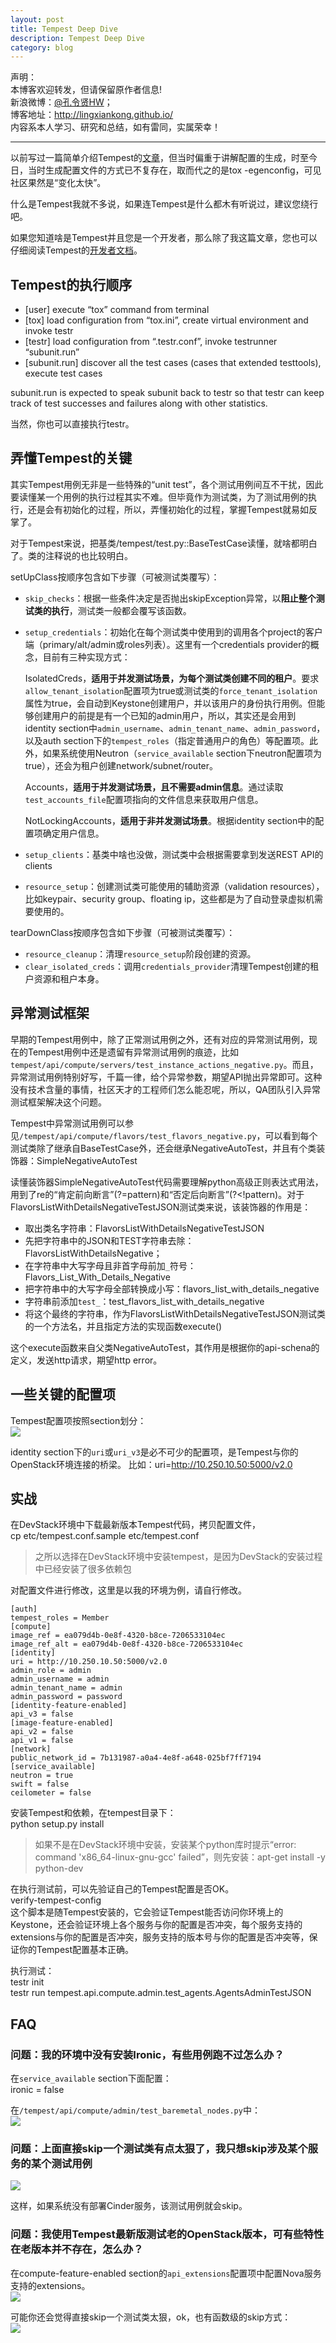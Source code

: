 ```yaml
---
layout: post
title: Tempest Deep Dive
description: Tempest Deep Dive
category: blog
---
```


声明：  
本博客欢迎转发，但请保留原作者信息!  
新浪微博：[@孔令贤HW](http://weibo.com/lingxiankong)；   
博客地址：<http://lingxiankong.github.io/>  
内容系本人学习、研究和总结，如有雷同，实属荣幸！

---

以前写过一篇简单介绍Tempest的[文章](http://lingxiankong.github.io/blog/2014/03/12/tempest/)，但当时偏重于讲解配置的生成，时至今日，当时生成配置文件的方式已不复存在，取而代之的是tox -egenconfig，可见社区果然是“变化太快”。

什么是Tempest我就不多说，如果连Tempest是什么都木有听说过，建议您绕行吧。

如果您知道啥是Tempest并且您是一个开发者，那么除了我这篇文章，您也可以仔细阅读Tempest的[开发者文档](http://docs.openstack.org/developer/tempest/)。

## Tempest的执行顺序

* [user] execute “tox” command from terminal
* [tox] load configuration from “tox.ini”, create virtual environment and invoke testr
* [testr] load configuration from “.testr.conf”, invoke testrunner “subunit.run”
* [subunit.run] discover all the test cases (cases that extended testtools), execute test cases

subunit.run is expected to speak subunit back to testr so that testr can keep track of test successes and failures along with other statistics.

当然，你也可以直接执行testr。

## 弄懂Tempest的关键
其实Tempest用例无非是一些特殊的“unit test”，各个测试用例间互不干扰，因此要读懂某一个用例的执行过程其实不难。但毕竟作为测试类，为了测试用例的执行，还是会有初始化的过程，所以，弄懂初始化的过程，掌握Tempest就易如反掌了。

对于Tempest来说，把基类/tempest/test.py::BaseTestCase读懂，就啥都明白了。类的注释说的也比较明白。

setUpClass按顺序包含如下步骤（可被测试类覆写）：

- `skip_checks`：根据一些条件决定是否抛出skipException异常，以**阻止整个测试类的执行**，测试类一般都会覆写该函数。
- `setup_credentials`：初始化在每个测试类中使用到的调用各个project的客户端（primary/alt/admin或roles列表）。这里有一个credentials provider的概念，目前有三种实现方式：

	IsolatedCreds，**适用于并发测试场景，为每个测试类创建不同的租户**。要求`allow_tenant_isolation`配置项为true或测试类的`force_tenant_isolation`属性为true，会自动到Keystone创建用户，并以该用户的身份执行用例。但能够创建用户的前提是有一个已知的admin用户，所以，其实还是会用到identity section中`admin_username`、`admin_tenant_name`、`admin_password`，以及auth section下的`tempest_roles`（指定普通用户的角色）等配置项。此外，如果系统使用Neutron（`service_available` section下neutron配置项为true），还会为租户创建network/subnet/router。
	
	Accounts，**适用于并发测试场景，且不需要admin信息**。通过读取`test_accounts_file`配置项指向的文件信息来获取用户信息。
	
	NotLockingAccounts，**适用于非并发测试场景**。根据identity section中的配置项确定用户信息。

- `setup_clients`：基类中啥也没做，测试类中会根据需要拿到发送REST API的clients
- `resource_setup`：创建测试类可能使用的辅助资源（validation resources），比如keypair、security group、floating ip，这些都是为了自动登录虚拟机需要使用的。

tearDownClass按顺序包含如下步骤（可被测试类覆写）：

- `resource_cleanup`：清理`resource_setup`阶段创建的资源。
- `clear_isolated_creds`：调用`credentials_provider`清理Tempest创建的租户资源和租户本身。

## 异常测试框架
早期的Tempest用例中，除了正常测试用例之外，还有对应的异常测试用例，现在的Tempest用例中还是遗留有异常测试用例的痕迹，比如`tempest/api/compute/servers/test_instance_actions_negative.py`。而且，异常测试用例特别好写，千篇一律，给个异常参数，期望API抛出异常即可。这种没有技术含量的事情，社区天才的工程师们怎么能忍呢，所以，QA团队引入异常测试框架解决这个问题。

Tempest中异常测试用例可以参见`/tempest/api/compute/flavors/test_flavors_negative.py`，可以看到每个测试类除了继承自BaseTestCase外，还会继承NegativeAutoTest，并且有个类装饰器：SimpleNegativeAutoTest

读懂装饰器SimpleNegativeAutoTest代码需要理解python高级正则表达式用法，用到了re的“肯定前向断言”(?=pattern)和“否定后向断言”(?<!pattern)。对于FlavorsListWithDetailsNegativeTestJSON测试类来说，该装饰器的作用是：

* 取出类名字符串：FlavorsListWithDetailsNegativeTestJSON
* 先把字符串中的JSON和TEST字符串去除：FlavorsListWithDetailsNegative；
* 在字符串中大写字母且非首字母前加`_`符号：Flavors\_List\_With\_Details\_Negative
* 把字符串中的大写字母全部转换成小写：flavors\_list\_with\_details\_negative
* 字符串前添加`test_`：test\_flavors\_list\_with\_details\_negative
* 将这个最终的字符串，作为FlavorsListWithDetailsNegativeTestJSON测试类的一个方法名，并且指定方法的实现函数execute()

这个execute函数来自父类NegativeAutoTest，其作用是根据你的api-schena的定义，发送http请求，期望http error。

## 一些关键的配置项
Tempest配置项按照section划分：  
![](/images/2015-05-22-tempest-deep-dive/1.png)

identity section下的`uri`或`uri_v3`是必不可少的配置项，是Tempest与你的OpenStack环境连接的桥梁。
比如：uri=http://10.250.10.50:5000/v2.0

## 实战
在DevStack环境中下载最新版本Tempest代码，拷贝配置文件，  
cp etc/tempest.conf.sample etc/tempest.conf

> 之所以选择在DevStack环境中安装tempest，是因为DevStack的安装过程中已经安装了很多依赖包

对配置文件进行修改，这里是以我的环境为例，请自行修改。

	[auth]
	tempest_roles = Member
	[compute]
	image_ref = ea079d4b-0e8f-4320-b8ce-7206533104ec
	image_ref_alt = ea079d4b-0e8f-4320-b8ce-7206533104ec
	[identity]
	uri = http://10.250.10.50:5000/v2.0
	admin_role = admin
	admin_username = admin
	admin_tenant_name = admin
	admin_password = password
	[identity-feature-enabled]
	api_v3 = false
	[image-feature-enabled]
	api_v2 = false
	api_v1 = false
	[network]
	public_network_id = 7b131987-a0a4-4e8f-a648-025bf7ff7194
	[service_available]
	neutron = true
	swift = false
	ceilometer = false

安装Tempest和依赖，在tempest目录下：  
python setup.py install

> 如果不是在DevStack环境中安装，安装某个python库时提示“error: command 'x86_64-linux-gnu-gcc' failed”，则先安装：apt-get install -y python-dev

在执行测试前，可以先验证自己的Tempest配置是否OK。  
verify-tempest-config  
这个脚本是随Tempest安装的，它会验证Tempest能否访问你环境上的Keystone，还会验证环境上各个服务与你的配置是否冲突，每个服务支持的extensions与你的配置是否冲突，服务支持的版本号与你的配置是否冲突等，保证你的Tempest配置基本正确。

执行测试：  
testr init  
testr run tempest.api.compute.admin.test_agents.AgentsAdminTestJSON

## FAQ
### 问题：我的环境中没有安装Ironic，有些用例跑不过怎么办？
在`service_available` section下面配置：  
ironic = false

在`/tempest/api/compute/admin/test_baremetal_nodes.py`中：  
![](/images/2015-05-22-tempest-deep-dive/2.png)

### 问题：上面直接skip一个测试类有点太狠了，我只想skip涉及某个服务的某个测试用例
![](/images/2015-05-22-tempest-deep-dive/3.png)
  
这样，如果系统没有部署Cinder服务，该测试用例就会skip。

### 问题：我使用Tempest最新版测试老的OpenStack版本，可有些特性在老版本并不存在，怎么办？
在compute-feature-enabled section的`api_extensions`配置项中配置Nova服务支持的extensions。  
![](/images/2015-05-22-tempest-deep-dive/4.png)

可能你还会觉得直接skip一个测试类太狠，ok，也有函数级的skip方式：  
![](/images/2015-05-22-tempest-deep-dive/5.png)
